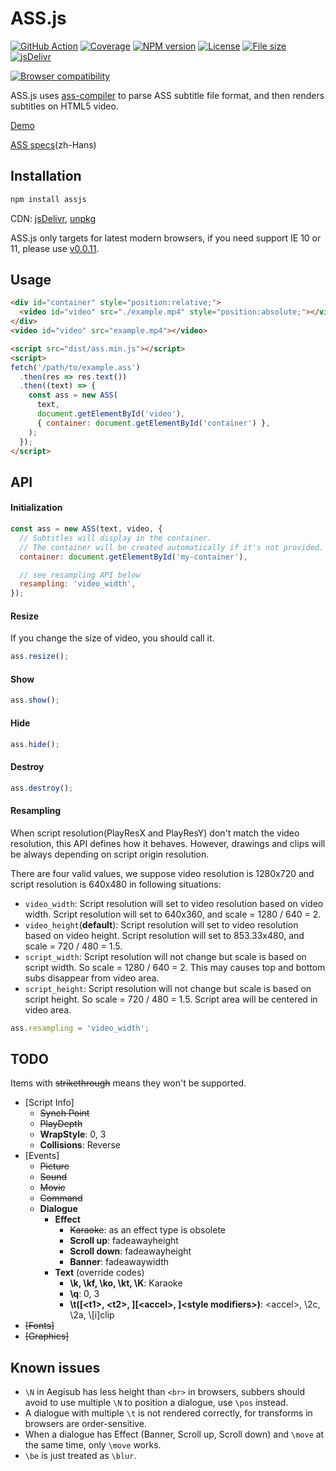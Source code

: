 # ASS.js

[![GitHub Action](https://github.com/weizhenye/ASS/workflows/CI/badge.svg)](https://github.com/weizhenye/ASS/actions)
[![Coverage](https://badgen.net/codecov/c/github/weizhenye/ASS?icon=codecov)](https://codecov.io/gh/weizhenye/ASS)
[![NPM version](https://badgen.net/npm/v/assjs?icon=npm)](https://www.npmjs.com/package/assjs)
[![License](https://badgen.net/npm/license/assjs?icon=https://api.iconify.design/octicon:law.svg?color=white)](https://github.com/weizhenye/assjs/blob/master/LICENSE)
[![File size](https://badgen.net/bundlephobia/minzip/assjs?icon=https://api.iconify.design/ant-design:file-zip-outline.svg?color=white)](https://bundlephobia.com/result?p=assjs)
[![jsDelivr](https://badgen.net/jsdelivr/hits/npm/assjs?icon=https://api.iconify.design/simple-icons:jsdelivr.svg?color=white)](https://www.jsdelivr.com/package/npm/assjs)

[![Browser compatibility](https://saucelabs.com/browser-matrix/assjs.svg)](https://saucelabs.com/u/assjs)

ASS.js uses [ass-compiler](https://github.com/weizhenye/ass-compiler) to parse ASS subtitle file format, and then renders subtitles on HTML5 video.

[Demo](https://ass.js.org/)

[ASS specs](https://github.com/weizhenye/ASS/wiki/ASS-%E5%AD%97%E5%B9%95%E6%A0%BC%E5%BC%8F%E8%A7%84%E8%8C%83)(zh-Hans)

## Installation

```bash
npm install assjs
```

CDN: [jsDelivr](https://www.jsdelivr.com/package/npm/assjs), [unpkg](https://unpkg.com/assjs/)

ASS.js only targets for latest modern browsers, if you need support IE 10 or 11, please use [v0.0.11](https://github.com/weizhenye/ASS/tree/v0.0.11).

## Usage

```html
<div id="container" style="position:relative;">
  <video id="video" src="./example.mp4" style="position:absolute;"></video>
</div>
<video id="video" src="example.mp4"></video>

<script src="dist/ass.min.js"></script>
<script>
fetch('/path/to/example.ass')
  .then(res => res.text())
  .then((text) => {
    const ass = new ASS(
      text,
      document.getElementById('video'),
      { container: document.getElementById('container') },
    );
  });
</script>
```

## API

#### Initialization

```js
const ass = new ASS(text, video, {
  // Subtitles will display in the container.
  // The container will be created automatically if it's not provided.
  container: document.getElementById('my-container'),

  // see resampling API below
  resampling: 'video_width',
});
```

#### Resize

If you change the size of video, you should call it.

```js
ass.resize();
```

#### Show

```js
ass.show();
```

#### Hide

```js
ass.hide();
```

#### Destroy

```js
ass.destroy();
```

#### Resampling

When script resolution(PlayResX and PlayResY) don't match the video resolution, this API defines how it behaves. However, drawings and clips will be always depending on script origin resolution.

There are four valid values, we suppose video resolution is 1280x720 and script resolution is 640x480 in following situations:
* `video_width`: Script resolution will set to video resolution based on video width. Script resolution will set to 640x360, and scale = 1280 / 640 = 2.
* `video_height`(__default__): Script resolution will set to video resolution based on video height. Script resolution will set to 853.33x480, and scale = 720 / 480 = 1.5.
* `script_width`: Script resolution will not change but scale is based on script width. So scale = 1280 / 640 = 2. This may causes top and bottom subs disappear from video area.
* `script_height`: Script resolution will not change but scale is based on script height. So scale = 720 / 480 = 1.5. Script area will be centered in video area.

```js
ass.resampling = 'video_width';
```

## TODO

Items with <del>strikethrough</del> means they won't be supported.

* [Script Info]
  * ~~Synch Point~~
  * ~~PlayDepth~~
  * __WrapStyle__: 0, 3
  * __Collisions__: Reverse
* [Events]
  * ~~Picture~~
  * ~~Sound~~
  * ~~Movie~~
  * ~~Command~~
  * __Dialogue__
    + __Effect__
      - ~~Karaoke~~: as an effect type is obsolete
      - __Scroll up__: fadeawayheight
      - __Scroll down__: fadeawayheight
      - __Banner__: fadeawaywidth
    + __Text__ (override codes)
      - __\k, \kf, \ko, \kt, \K__: Karaoke
      - __\q__: 0, 3
      - __\t([&lt;t1&gt;, &lt;t2&gt;, ][&lt;accel&gt;, ]&lt;style modifiers&gt;)__: &lt;accel&gt;, \2c, \2a, \\[i]clip
* ~~[Fonts]~~
* ~~[Graphics]~~

## Known issues

* `\N` in Aegisub has less height than `<br>` in browsers, subbers should avoid to use multiple `\N` to position a dialogue, use `\pos` instead.
* A dialogue with multiple `\t` is not rendered correctly, for transforms in browsers are order-sensitive.
* When a dialogue has Effect (Banner, Scroll up, Scroll down) and `\move` at the same time, only `\move` works.
* `\be` is just treated as `\blur`.
